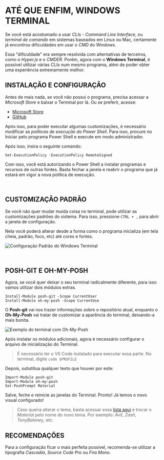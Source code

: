 # ATÉ QUE ENFIM, WINDOWS TERMINAL

Se você está acostumado a usar *CLIs - Command Line Interface*, ou *terminal de comando* em sistemas baseados em Linux ou Mac, certamente já encontrou dificuldades em usar o *CMD* do Windows. 

Essa "dificuldade" era sempre resolvida com alternativas de terceiros, como o *Hyper.js* e o *CMDER*. Porém, agora com o **Windows Terminal**, é possível utilizar várias CLIs num mesmo programa, além de poder obter uma experiência extremamente melhor.

## INSTALAÇÃO E CONFIGURAÇÃO
Antes de mais nada, se você não possui o programa, precisa acessar a *Microsoft Store* e baixar o Terminal por lá. Ou se preferir, acesse:
- [Microsoft Store](https://www.microsoft.com/pt-br/p/windows-terminal/9n0dx20hk701?activetab=pivot:overviewtab)
- [GitHub](https://github.com/microsoft/terminal)

Após isso, para poder executar algumas customizações, é necessário modificar as *políticas de execução do Power Shell*. Para isso, procure no Iniciar pelo programa Power Shell e execute em modo administrador.

Após isso, insira o seguinte comando:
```
Set-ExecutionPolicy -ExecutionPolicy RemoteSigned
```

Com isso, você está autorizando o Power Shell a instalar programas e recursos de outras fontes. Basta fechar a janela e reabrir o programa que já estará em vigor a nova política de execução.

<br />

## CUSTOMIZAÇÃO PADRÃO
Se você não quer mudar muida coisa no terminal, pode utilizar as customizações padrões do sistema. Para isso, pressione ``CTRL + ,`` para abrir a janela de configuração. 

Nela você poderá alterar desde a forma como o programa inicializa (em tela cheia, padrão, foco, etc) até cores e fontes.

![Configuração Padrão do Windows Terminal](https://i.ibb.co/pnC8HkK/terminal-padrao.png)

<br />

## POSH-GIT E OH-MY-POSH
Agora, se você quer deixar o seu terminal radicalmente diferente, para isso vamos utilizar dois módulos extras. 
```
Install-Module posh-git -Scope CurrentUser
Install-Module oh-my-posh -Scope CurrentUse
```
O **Posh-git** vai nos trazer informações sobre o repositório atual, enquanto o **Oh-My-Posh** vai tratar de customizar a aparência do terminal, deixando-a mais bonita.

![Exemplo do terminal com Oh-My-Posh](https://i.ibb.co/vwkhwg1/terminal-new.png)

Após instalar os módulos adicionais, agora é necessário configurar o arquivo de inicialização do Terminal.
> É necessário ter o VS Code instalado para executar essa parte.
No terminal, digite ``code $PROFILE``

Depois, substitua qualquer texto que houver por este:
```
Import-Module posh-git
Import-Module oh-my-posh
Set-PoshPrompt Material
```

Salve, feche e reinicie as janelas do Terminal. Pronto! Já temos o novo visual configurado!

> Caso queira alterar o tema, basta acessar essa [lista aqui](https://github.com/JanDeDobbeleer/oh-my-posh) e trocar o *Material* pelo nome do novo tema. Por exemplo: *Avit*, *Zash*, *TonyBaloney*, etc.

## RECOMENDAÇÕES
Para a configuração ficar o mais perfeita possível, recomenda-se utilizar a tipografia *Cascadia*, *Source Code Pro* ou *Fira Mono*.
